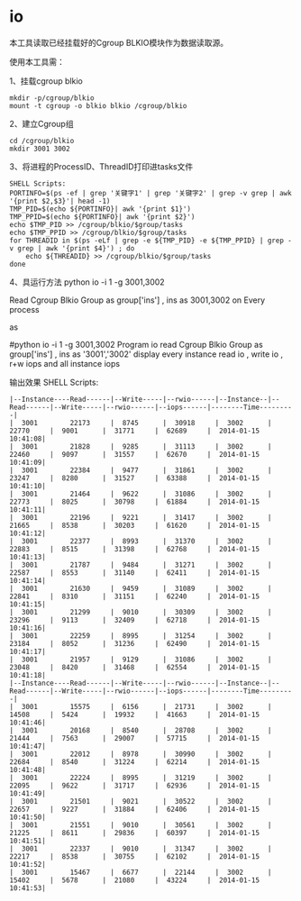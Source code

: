 io
==
本工具读取已经挂载好的Cgroup BLKIO模块作为数据读取源。

使用本工具需：

1、挂载cgroup blkio

	mkdir -p/cgroup/blkio
	mount -t cgroup -o blkio blkio /cgroup/blkio
	
2、建立Cgroup组

	cd /cgroup/blkio
	mkdir 3001 3002
	
3、将进程的ProcessID、ThreadID打印进tasks文件

    SHELL Scripts:
	PORTINFO=$(ps -ef | grep '关键字1' | grep '关键字2' | grep -v grep | awk '{print $2,$3}'| head -1)
	TMP_PID=$(echo ${PORTINFO}| awk '{print $1}')
	TMP_PPID=$(echo ${PORTINFO}| awk '{print $2}')
	echo $TMP_PID >> /cgroup/blkio/$group/tasks
	echo $TMP_PPID >> /cgroup/blkio/$group/tasks
	for THREADID in $(ps -eLf | grep -e ${TMP_PID} -e ${TMP_PPID} | grep -v grep | awk '{print $4}') ; do
		echo ${THREADID} >> /cgroup/blkio/$group/tasks
	done

4、具运行方法
	python io -i 1 -g 3001,3002

Read Cgroup Blkio Group as group['ins'] , ins as 3001,3002 on Every process

as

#python io -i 1 -g 3001,3002
        Program io
        read Cgroup Blkio Group as group['ins'] , ins as '3001','3002'
        display every instance read io , write io , r+w iops and all instance iops
    
输出效果
	SHELL Scripts:
	
	|--Instance----Read------|--Write-----|--rwio------|--Instance--|--Read------|--Write-----|--rwio------|--iops------|--------Time---------|
	|  3001        22173     |  8745      |  30918     |  3002      |  22770     |  9001      |  31771     |  62689     |  2014-01-15 10:41:08|
	|  3001        21828     |  9285      |  31113     |  3002      |  22460     |  9097      |  31557     |  62670     |  2014-01-15 10:41:09|
	|  3001        22384     |  9477      |  31861     |  3002      |  23247     |  8280      |  31527     |  63388     |  2014-01-15 10:41:10|
	|  3001        21464     |  9622      |  31086     |  3002      |  22773     |  8025      |  30798     |  61884     |  2014-01-15 10:41:11|
	|  3001        22196     |  9221      |  31417     |  3002      |  21665     |  8538      |  30203     |  61620     |  2014-01-15 10:41:12|
	|  3001        22377     |  8993      |  31370     |  3002      |  22883     |  8515      |  31398     |  62768     |  2014-01-15 10:41:13|
	|  3001        21787     |  9484      |  31271     |  3002      |  22587     |  8553      |  31140     |  62411     |  2014-01-15 10:41:14|
	|  3001        21630     |  9459      |  31089     |  3002      |  22841     |  8310      |  31151     |  62240     |  2014-01-15 10:41:15|
	|  3001        21299     |  9010      |  30309     |  3002      |  23296     |  9113      |  32409     |  62718     |  2014-01-15 10:41:16|
	|  3001        22259     |  8995      |  31254     |  3002      |  23184     |  8052      |  31236     |  62490     |  2014-01-15 10:41:17|
	|  3001        21957     |  9129      |  31086     |  3002      |  23048     |  8420      |  31468     |  62554     |  2014-01-15 10:41:18|
	|--Instance----Read------|--Write-----|--rwio------|--Instance--|--Read------|--Write-----|--rwio------|--iops------|--------Time---------|
	|  3001        15575     |  6156      |  21731     |  3002      |  14508     |  5424      |  19932     |  41663     |  2014-01-15 10:41:46|
	|  3001        20168     |  8540      |  28708     |  3002      |  21444     |  7563      |  29007     |  57715     |  2014-01-15 10:41:47|
	|  3001        22012     |  8978      |  30990     |  3002      |  22684     |  8540      |  31224     |  62214     |  2014-01-15 10:41:48|
	|  3001        22224     |  8995      |  31219     |  3002      |  22095     |  9622      |  31717     |  62936     |  2014-01-15 10:41:49|
	|  3001        21501     |  9021      |  30522     |  3002      |  22657     |  9227      |  31884     |  62406     |  2014-01-15 10:41:50|
	|  3001        21551     |  9010      |  30561     |  3002      |  21225     |  8611      |  29836     |  60397     |  2014-01-15 10:41:51|
	|  3001        22337     |  9010      |  31347     |  3002      |  22217     |  8538      |  30755     |  62102     |  2014-01-15 10:41:52|
	|  3001        15467     |  6677      |  22144     |  3002      |  15402     |  5678      |  21080     |  43224     |  2014-01-15 10:41:53|
	
	

